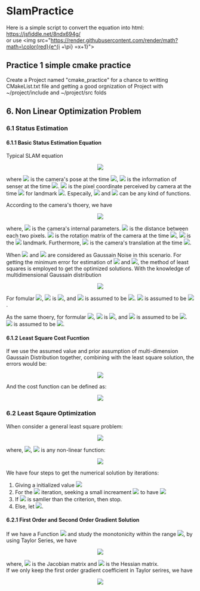 # SlamPractice

Here is a simple script to convert the equation into html: https://jsfiddle.net/8ndx694g/    
or use \<img src="https://render.githubusercontent.com/render/math?math=\color{red}{e^{i +\pi} =x+1}"\>

## Practice 1 simple cmake practice
Create a Project named "cmake_practice" for a chance to writting CMakeList.txt file and getting a good orgnization of Project with ~/project/include and ~/project/src folds

## 6. Non Linear Optimization Problem
### 6.1 Status Estimation
#### 6.1.1 Basic Status Estimation Equation</center>

Typical SLAM equation  
<p align="center">
<img src="https://render.githubusercontent.com/render/math?math=\color{red}{\big\{ \begin{matrix} \mathbf{x}_{k} = \mathcal{F}(\mathbf{x}_{k-1}, \mathbf{u}_{k}) %2B \mathbf{w}_{k} \\ \mathbf{z}_{k,j} = \mathcal{H}(\mathbf{y}_{j},\mathbf{x}_{k}) %2B \mathbf{v}_{k,j}\end{matrix}}">    
</p>  

where <img src="https://render.githubusercontent.com/render/math?math=\color{red}{\mathbf{x}_{k}}"> is the camera's pose at the time <img src="https://render.githubusercontent.com/render/math?math=\color{red}{k}">, <img src="https://render.githubusercontent.com/render/math?math=\color{red}{\mathbf{u}_{k}}"> is the information of senser at the time <img src="https://render.githubusercontent.com/render/math?math=\color{red}{k}">. <img src="https://render.githubusercontent.com/render/math?math=\color{red}{\mathbf{z}_{k,j}}"> is the pixel coordinate perceived by camera at the time <img src="https://render.githubusercontent.com/render/math?math=\color{red}{k}"> for landmark <img src="https://render.githubusercontent.com/render/math?math=\color{red}{\mathbf{y}_{j}}">. Especaily, <img src="https://render.githubusercontent.com/render/math?math=\color{red}{\mathcal{F}}"> and <img src="https://render.githubusercontent.com/render/math?math=\color{red}{\mathcal{H}}"> can be any kind of functions.

According to the camera's thoery, we have  
<p align="center">
<img src="https://render.githubusercontent.com/render/math?math=\color{red}{s\mathbf{z}_{k,j}=\mathbf{K}(\mathbf{R}_{k}\mathbf{y}_{j}%2B\mathbf{t}_{k})}">
</p>   

where, <img src="https://render.githubusercontent.com/render/math?math=\color{red}{\mathbf{K}}"> is the camera's internal parameters. <img src="https://render.githubusercontent.com/render/math?math=\color{red}{s}"> is the distance between each two pixels. <img src="https://render.githubusercontent.com/render/math?math=\color{red}{\mathbf{R}_{k}}"> is the rotation matrix of the camera at the time <img src="https://render.githubusercontent.com/render/math?math=\color{red}{k}">, <img src="https://render.githubusercontent.com/render/math?math=\color{red}{\mathbf{y}_{j}}"> is the <img src="https://render.githubusercontent.com/render/math?math=\color{red}{j_{th}}"> landmark. Furthermore, <img src="https://render.githubusercontent.com/render/math?math=\color{red}{\mathbf{t}_{k}}"> is the camera's translation at the time <img src="https://render.githubusercontent.com/render/math?math=\color{red}{k}">.

When <img src="https://render.githubusercontent.com/render/math?math=\color{red}{\mathbf{w}_{k}}"> and <img src="https://render.githubusercontent.com/render/math?math=\color{red}{\mathbf{v}_{k,j}}"> are considered as Gaussain Noise in this scenario. For getting the minimum error for estimation of <img src="https://render.githubusercontent.com/render/math?math=\color{red}{\hat{\mathbf{x}}_{k}}"> and <img src="https://render.githubusercontent.com/render/math?math=\color{red}{\hat{\mathbf{z}}_{j,k}}">, the method of least squares is employed to get the optimized solutions. With the knowledge of multidimensional Gaussain distribution    
<p align="center">
<img src="https://render.githubusercontent.com/render/math?math=\color{red}{p(\cdot)=\frac{1}{(2\pi)^{N}det(\Sigma)}exp\big(-\frac{1}{2}(\mathbf{\cdot}-\mathbf{\mu})^{T}\Sigma^{-1}(\mathbf{\cdot}-\mathbf{\mu})\big)}">
</p>  

For fomular <img src="https://render.githubusercontent.com/render/math?math=\color{red}{\mathbf{x}_{k} = f(\mathbf{x}_{k-1}, \mathbf{u}_{k}) %2B \mathbf{w}_{k}}">, <img src="https://render.githubusercontent.com/render/math?math=\color{red}{\bullet}"> is <img src="https://render.githubusercontent.com/render/math?math=\color{red}{\mathbf{w}_{k}}">, and <img src="https://render.githubusercontent.com/render/math?math=\color{red}{\mathbf{\mu}_{k}}"> is assumed to be <img src="https://render.githubusercontent.com/render/math?math=\color{red}{0}">. <img src="https://render.githubusercontent.com/render/math?math=\color{red}{\mathbf{\Sigma}_{k}}"> is assumed to be <img src="https://render.githubusercontent.com/render/math?math=\color{red}{\mathbf{O}_{k}}">.

As the same thoery, for formular <img src="https://render.githubusercontent.com/render/math?math=\color{red}{\mathbf{z}_{k,j} = h(\mathbf{y}_{j},\mathbf{x}_{k}) %2B \mathbf{v}_{k,j}}">, <img src="https://render.githubusercontent.com/render/math?math=\color{red}{\bullet}"> is <img src="https://render.githubusercontent.com/render/math?math=\color{red}{\mathbf{v}_{k,j}}">, and <img src="https://render.githubusercontent.com/render/math?math=\color{red}{\mathbf{\mu}_{k}}"> is assumed to be <img src="https://render.githubusercontent.com/render/math?math=\color{red}{0}">. <img src="https://render.githubusercontent.com/render/math?math=\color{red}{\mathbf{\Sigma}_{k}}"> is assumed to be <img src="https://render.githubusercontent.com/render/math?math=\color{red}{\mathbf{Q}_{k}}">.

#### 6.1.2 Least Square Cost Fucntion

If we use the assumed value and prior assumption of multi-dimension Gaussain Distribution together, combining with the least square solution, the errors would be:   
<p align="center">
<img src="https://render.githubusercontent.com/render/math?math=\color{red}{\begin{matrix} e_{u,k} = x_{k} -f(x_{k-1}, u_{k}) \\ e_{z,j,k} = z_{k,j} -h(x_{k}, y_{j})\end{matrix}}">
</p>

And the cost function can be defined as:   
<p align="center">
<img src="https://render.githubusercontent.com/render/math?math=\color{red}{minJ(x,y)=\Sigma_{k}e^{T}_{k,u} O^{-1}_{k} e_{k,u} %2B \Sigma_{j}\Sigma_{k} e^{T}_{z, k, j} Q^{-1}_{k,j}e_{z,k,j}}">
</p>

### 6.2 Least Sqaure Optimization

When consider a general least square problem: 
<p align="center">
<img src="https://render.githubusercontent.com/render/math?math=\color{red}{\min_{x}F(x) = \frac{1}{2}\bigg\|f(x)\bigg\|^{2}_{2}}"> 
</p>

where, <img src="https://render.githubusercontent.com/render/math?math=\color{red}{x\in \mathbb{R}^{n}}">, <img src="https://render.githubusercontent.com/render/math?math=\color{red}{f}"> is any non-linear function:  
<p align="center">
<img src="https://render.githubusercontent.com/render/math?math=\color{red}{f(x): \mathbb{R}^{n}\rightarrow \mathbb{R}}">
</p>

We have four steps to get the numerical solution by iterations:   
1. Giving a initialized value <img src="https://render.githubusercontent.com/render/math?math=\color{red}{x_{0}}">
2. For the <img src="https://render.githubusercontent.com/render/math?math=\color{red}{k_{th}}"> iteration, seeking a small increament <img src="https://render.githubusercontent.com/render/math?math=\color{red}{\Delta x_{k}}"> to have <img src="https://render.githubusercontent.com/render/math?math=\color{red}{\Delta x_{k} = \argmin \bigg\|f(x_{k} %2B \Delta x_{k})\bigg\|^{2}_{2}}">
3. If <img src="https://render.githubusercontent.com/render/math?math=\color{red}{\Delta x_{k}}"> is samller than the criterion, then stop.
4. Else, let <img src="https://render.githubusercontent.com/render/math?math=\color{red}{x_{k+1}=x_{k}%2B\Delta x_{k}}">.

#### 6.2.1 First Order and Second Order Gradient Solution
If we have a Function <img src="https://render.githubusercontent.com/render/math?math=\color{red}{\mathbf{F}(x)}"> and study the monotonicity within the range <img src="https://render.githubusercontent.com/render/math?math=\color{red}{x_{k}%2B\Delta x_{k}}">, by using Taylor Series, we have  
<p align="center">
<img src="https://render.githubusercontent.com/render/math?math=\color{red}{F(x_k%2B\Delta x_k) \approx F(x_k) %2B \mathbf{J}(x_k)^{T}\Delta x_k %2B \frac{1}{2}\Delta x_k^T\mathbf{H}(x_k)\Delta x_k}">
</p>

where, <img src="https://render.githubusercontent.com/render/math?math=\color{red}{\mathbf{J}}"> is the Jacobian matrix and <img src="https://render.githubusercontent.com/render/math?math=\color{red}{\mathbf{H}}"> is the Hessian matrix.  
If we only keep the first order gradient coefficient in Taylor serires, we have  
<p align="center">
<img src="https://render.githubusercontent.com/render/math?math=\color{red}{\Delta x^{\ast} = arg min \big( F(x_k) %2B \mathbf{J}(x_k)^{T}\Delta x_k \big)}">
</p>









